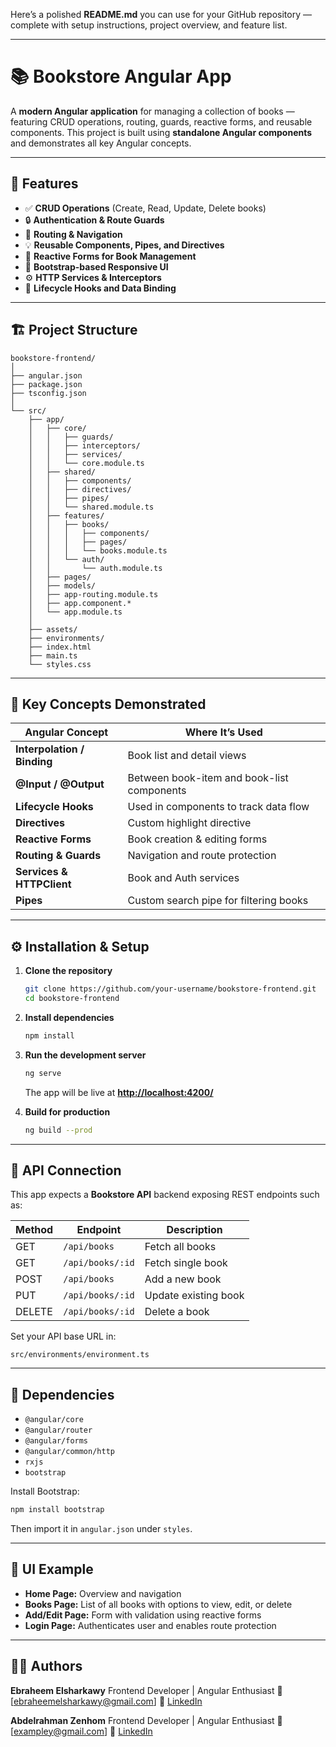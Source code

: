 Here’s a polished **README.md** you can use for your GitHub repository — complete with setup instructions, project overview, and feature list.

---

# 📚 Bookstore Angular App

A **modern Angular application** for managing a collection of books — featuring CRUD operations, routing, guards, reactive forms, and reusable components.
This project is built using **standalone Angular components** and demonstrates all key Angular concepts.

---

## 🚀 Features

- ✅ **CRUD Operations** (Create, Read, Update, Delete books)
- 🔒 **Authentication & Route Guards**
- 📖 **Routing & Navigation**
- 💡 **Reusable Components, Pipes, and Directives**
- 🧩 **Reactive Forms for Book Management**
- 🎨 **Bootstrap-based Responsive UI**
- ⚙️ **HTTP Services & Interceptors**
- 🧭 **Lifecycle Hooks and Data Binding**

---

## 🏗️ Project Structure

```
bookstore-frontend/
│
├── angular.json
├── package.json
├── tsconfig.json
│
└── src/
    ├── app/
    │   ├── core/
    │   │   ├── guards/
    │   │   ├── interceptors/
    │   │   ├── services/
    │   │   └── core.module.ts
    │   ├── shared/
    │   │   ├── components/
    │   │   ├── directives/
    │   │   ├── pipes/
    │   │   └── shared.module.ts
    │   ├── features/
    │   │   ├── books/
    │   │   │   ├── components/
    │   │   │   ├── pages/
    │   │   │   └── books.module.ts
    │   │   └── auth/
    │   │       └── auth.module.ts
    │   ├── pages/
    │   ├── models/
    │   ├── app-routing.module.ts
    │   ├── app.component.*
    │   └── app.module.ts
    │
    ├── assets/
    ├── environments/
    ├── index.html
    ├── main.ts
    └── styles.css
```

---

## 🧠 Key Concepts Demonstrated

| Angular Concept             | Where It’s Used                            |
| --------------------------- | ------------------------------------------ |
| **Interpolation / Binding** | Book list and detail views                 |
| **@Input / @Output**        | Between book-item and book-list components |
| **Lifecycle Hooks**         | Used in components to track data flow      |
| **Directives**              | Custom highlight directive                 |
| **Reactive Forms**          | Book creation & editing forms              |
| **Routing & Guards**        | Navigation and route protection            |
| **Services & HTTPClient**   | Book and Auth services                     |
| **Pipes**                   | Custom search pipe for filtering books     |

---

## ⚙️ Installation & Setup

1. **Clone the repository**

   ```bash
   git clone https://github.com/your-username/bookstore-frontend.git
   cd bookstore-frontend
   ```

2. **Install dependencies**

   ```bash
   npm install
   ```

3. **Run the development server**

   ```bash
   ng serve
   ```

   The app will be live at **[http://localhost:4200/](http://localhost:4200/)**

4. **Build for production**

   ```bash
   ng build --prod
   ```

---

## 🧩 API Connection

This app expects a **Bookstore API** backend exposing REST endpoints such as:

| Method | Endpoint         | Description          |
| ------ | ---------------- | -------------------- |
| GET    | `/api/books`     | Fetch all books      |
| GET    | `/api/books/:id` | Fetch single book    |
| POST   | `/api/books`     | Add a new book       |
| PUT    | `/api/books/:id` | Update existing book |
| DELETE | `/api/books/:id` | Delete a book        |

Set your API base URL in:

```
src/environments/environment.ts
```

---

## 🧰 Dependencies

- `@angular/core`
- `@angular/router`
- `@angular/forms`
- `@angular/common/http`
- `rxjs`
- `bootstrap`

Install Bootstrap:

```bash
npm install bootstrap
```

Then import it in `angular.json` under `styles`.

---

## 🎨 UI Example

- **Home Page:** Overview and navigation
- **Books Page:** List of all books with options to view, edit, or delete
- **Add/Edit Page:** Form with validation using reactive forms
- **Login Page:** Authenticates user and enables route protection

---

## 🧑‍💻 Authors

**Ebraheem Elsharkawy**
Frontend Developer | Angular Enthusiast
📧 [[ebraheemelsharkawy@gmail.com](mailto:ebraheemelsharkawy@gmail.com)]
💼 [LinkedIn](https://www.linkedin.com/in/ebraheem-elsharkawy-538924173/)

**Abdelrahman Zenhom**
Frontend Developer | Angular Enthusiast
📧 [[exampley@gmail.com](mailto:example@gmail.com)]
💼 [LinkedIn](https://linkedin.com/in/your-link)
